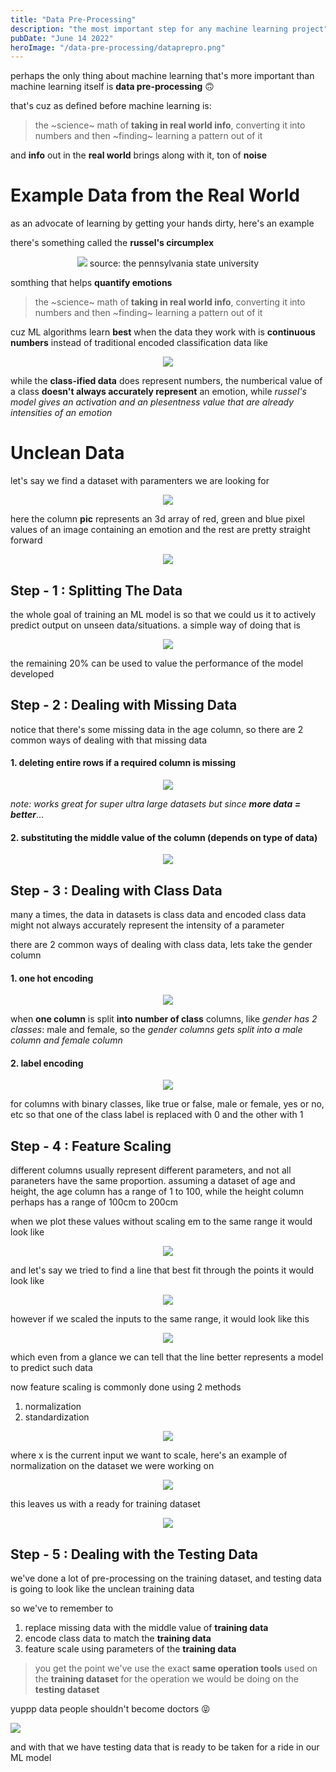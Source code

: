 ```yaml
---
title: "Data Pre-Processing"
description: "the most important step for any machine learning project"
pubDate: "June 14 2022"
heroImage: "/data-pre-processing/dataprepro.png"
---
```


perhaps the only thing about machine learning that's more important than machine learning itself is **data pre-processing** 🙃

that's cuz as defined before machine learning is:

> the ~science~ math of **taking in real world info**, converting it into numbers and then ~finding~ learning a pattern out of it

and **info** out in the **real world** brings along with it, ton of **noise**

# Example Data from the Real World

as an advocate of learning by getting your hands dirty, here's an example

there's something called the **russel's circumplex**

<center>

![](https://psu.pb.unizin.org/app/uploads/sites/251/2020/12/Screen-Shot-2021-02-03-at-1.41.51-PM.png)
source: the pennsylvania state university

</center>

somthing that helps **quantify emotions**

> the ~science~ math of **taking in real world info**, converting it into numbers and then ~finding~ learning a pattern out of it

cuz ML algorithms learn **best** when the data they work with is **continuous numbers** instead of traditional encoded classification data like

<center>

![](/public/data-pre-processing/class-emotion.png)

</center>

while the **class-ified data** does represent numbers, the numberical value of a class **doesn't always accurately represent** an emotion, while _russel's model gives an activation and an plesentness value that are already intensities of an emotion_

# Unclean Data

let's say we find a dataset with paramenters we are looking for

<center>

![](/public/data-pre-processing/unclean.png)

</center>

here the column **pic** represents an 3d array of red, green and blue pixel values of an image containing an emotion and the rest are pretty straight forward

<center>

![](/public/data-pre-processing/image2layers.png)

</center>

## Step - 1 : Splitting The Data

the whole goal of training an ML model is so that we could us it to actively predict output on unseen data/situations. a simple way of doing that is

<center>

![](/public/data-pre-processing/splitting.png)

</center>

the remaining 20% can be used to value the performance of the model developed

## Step - 2 : Dealing with Missing Data

notice that there's some missing data in the age column,
so there are 2 common ways of dealing with that missing data

#### 1. deleting entire rows if a required column is missing

<center>

![](/public/data-pre-processing/delete.png)

</center>

_note: works great for super ultra large datasets but since **more data = better**_...

#### 2. substituting the middle value of the column (depends on type of data)

<center>

![](/public/data-pre-processing/middle.png)

</center>

## Step - 3 : Dealing with Class Data

many a times, the data in datasets is class data and encoded class data might not always accurately represent the intensity of a parameter

there are 2 common ways of dealing with class data, lets take the gender column

#### 1. one hot encoding

<center>

![](/public/data-pre-processing/one-hot-encoding.png)

</center>

when **one column** is split **into number of class** columns, like _gender has 2 classes_: male and female, so the _gender columns gets split into a male column and female column_

#### 2. label encoding

<center>

![](/public/data-pre-processing/label-encoding.png)

</center>

for columns with binary classes, like true or false, male or female, yes or no, etc so that one of the class label is replaced with 0 and the other with 1

## Step - 4 : Feature Scaling

different columns usually represent different parameters, and not all paraneters have the same proportion. assuming a dataset of age and height, the age column has a range of 1 to 100, while the height column perhaps has a range of 100cm to 200cm

when we plot these values without scaling em to the same range it would look like

<center>

![](/public/data-pre-processing/unscaled.png)

</center>

and let's say we tried to find a line that best fit through the points it would look like

<center>

![](/public/data-pre-processing/line-unscaled.png)

</center>

however if we scaled the inputs to the same range, it would look like this

<center>

![](/public/data-pre-processing/line-scaled.png)

</center>

which even from a glance we can tell that the line better represents a model to predict such data

now feature scaling is commonly done using 2 methods

1.  normalization
2.  standardization

<center>

![](/public/data-pre-processing/norm-vs-stand.png)

</center>

where x is the current input we want to scale, here's an example of normalization on the dataset we were working on

<center>

![](/public/data-pre-processing/normalization.png)

</center>

this leaves us with a ready for training dataset

<center>

![](/public/data-pre-processing/clean-training.png)

</center>

## Step - 5 : Dealing with the Testing Data

we've done a lot of pre-processing on the training dataset, and testing data is going to look like the unclean training data

so we've to remember to

1. replace missing data with the middle value of **training data**
2. encode class data to match the **training data**
3. feature scale using parameters of the **training data**

> you get the point we've use the exact **same operation tools** used on the **training dataset** for the operation we would be doing on the **testing dataset**

yuppp data people shouldn't become doctors 😝

![](/public/data-pre-processing/clean-testing.png)

and with that we have testing data that is ready to be taken for a ride in our ML model
